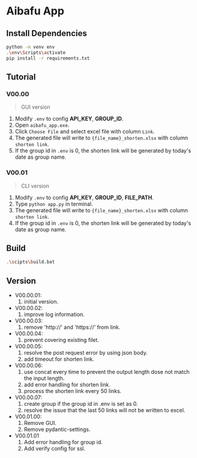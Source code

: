 # Aibafu App

## Install Dependencies
```bash
python -m venv env
.\env\Scripts\activate
pip install -r requirements.txt
```

## Tutorial
### V00.00
> GUI version
1. Modify ```.env``` to config **API_KEY**, **GROUP_ID**.
2. Open ```aibafu_app.exe```.
3. Click ```Choose File``` and select excel file with column ```Link```.
4. The generated file will write to ```{file_name}_shorten.xlsx``` with column ```shorten link```.
5. If the group id in ```.env``` is 0, the shorten link will be generated by today's date as group name.

### V00.01
> CLI version
1. Modify ```.env``` to config **API_KEY**, **GROUP_ID**, **FILE_PATH**.
2. Type ```python app.py``` in terminal.
3. The generated file will write to ```{file_name}_shorten.xlsx``` with column ```shorten link```.
4. If the group id in ```.env``` is 0, the shorten link will be generated by today's date as group name.

## Build
```bash
.\scipts\build.bat
```

## Version
- V00.00.01:
  1. initial version.
- V00.00.02:
  1. improve log information.
- V00.00.03:
  1. remove 'http://' and 'https://' from link.
- V00.00.04:
  1. prevent covering existing filet.
- V00.00.05: 
  1. resolve the post request error by using json body.
  2. add timeout for shorten link.
- V00.00.06:
  1. use concat every time to prevent the output length dose not match the input length.
  2. add error handling for shorten link.
  3. process the shorten link every 50 links.
- V00.00.07:
  1. create group if the group id in .env is set as 0.
  2. resolve the issue that the last 50 links will not be written to excel.
- V00.01.00:
  1. Remove GUI.
  2. Remove pydantic-settings.
- V00.01.01
  1. Add error handling for group id.
  2. Add verify config for ssl.